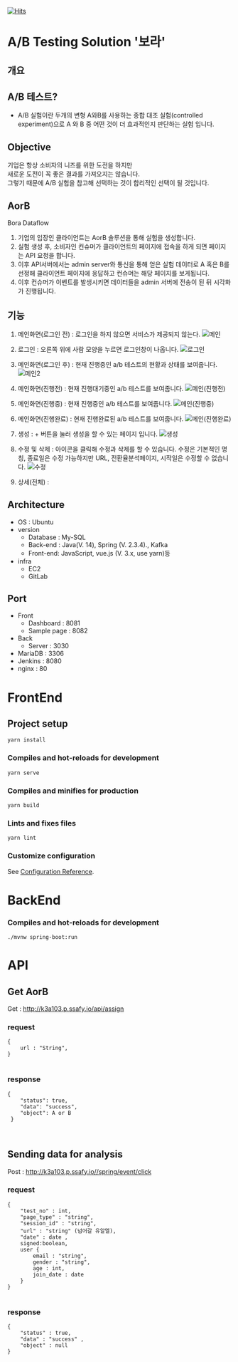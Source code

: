 [![Hits](https://hits.seeyoufarm.com/api/count/incr/badge.svg?url=https%3A%2F%2Fgithub.com%2Fgjbae1212%2Fhit-counter)](https://lab.ssafy.com/s03-final/s03p31a103/blob/develop/README.md)

A/B Testing Solution '보라'
===========================

## 개요

## A/B 테스트?

- A/B 실험이란 두개의 변형 A와B를 사용하는 종합 대조 실험(controlled experiment)으로 A 와 B 중 어떤 것이 더 효과적인지 판단하는 실험 입니다.

## Objective

기업은 항상 소비자의 니즈를 위한 도전을 하지만<br>
새로운 도전이 꼭 좋은 결과를 가져오지는 않습니다.<br>
그렇기 때문에 A/B 실험을 참고해 선택하는 것이 합리적인 선택이 될 것입니다.<br>

## AorB

Bora Dataflow

1. 기업의 입장인 클라이언트는 AorB 솔루션을 통해 실험을 생성합니다.
2. 실험 생성 후, 소비자인 컨슈머가 클라이언트의 페이지에 접속을 하게 되면 페이지는 API 요청을 합니다.
3. 이후 API서버에서는 admin server와 통신을 통해 얻은 실험 데이터로 A 혹은 B를 선정해 클라이언트 페이지에 응답하고 컨슈머는 해당 페이지를 보게됩니다.
4. 이후 컨슈머가 이벤트를 발생시키면 데이터들을 admin 서버에 전송이 된 뒤 시각화가 진행됩니다.

## 기능

1. 메인화면(로그인 전) : 로그인을 하지 않으면 서비스가 제공되지 않는다.
   ![메인](./images/메인.png)

2. 로그인 : 오른쪽 위에 사람 모양을 누르면 로그인창이 나옵니다.
   ![로그인](./images/로그인.png)

3. 메인화면(로그인 후) : 현재 진행중인 a/b 테스트의 현황과 상태를 보여줍니다.
   ![메인2](./images/메인2.png)

4. 메인화면(진행전) : 현재 진행대기중인 a/b 테스트를 보여줍니다.
   ![메인(진행전)](<./images/메인(진행전).png>)

5. 메인화면(진행중) : 현재 진행중인 a/b 테스트를 보여줍니다.
   ![메인(진행중)](<./images/메인(진행중).png>)

6. 메인화면(진행완료) : 현재 진행완료된 a/b 테스트를 보여줍니다.
   ![메인(진행완료)](<./images/메인(진행완료).png>)

7. 생성 : + 버튼을 눌러 생성을 할 수 있는 페이지 입니다.
   ![생성](./images/생성.png)

8. 수정 및 삭제 : 아이콘을 클릭해 수정과 삭제를 할 수 있습니다. 수정은 기본적인 명칭, 종료일은 수정 가능하지만 URL, 전환율분석페이지, 시작일은 수정할 수 없습니다.
   ![수정](./images/수정.png)

9. 상세(전체) :

## Architecture
- OS : Ubuntu
- version
    - Database : My-SQL
    - Back-end : Java(V. 14), Spring (V. 2.3.4)., Kafka
    - Front-end: JavaScript, vue.js (V. 3.x, use yarn)등
- infra
    - EC2
    - GitLab


## Port
- Front
    - Dashboard : 8081 
    - Sample page : 8082
- Back
    - Server : 3030
- MariaDB : 3306 
- Jenkins : 8080
- nginx : 80

# FrontEnd

## Project setup

```
yarn install
```

### Compiles and hot-reloads for development

```
yarn serve
```

### Compiles and minifies for production

```
yarn build
```

### Lints and fixes files

```
yarn lint
```

### Customize configuration

See [Configuration Reference](https://cli.vuejs.org/config/).

# BackEnd

### Compiles and hot-reloads for development

```
./mvnw spring-boot:run
```

API
=========

Get AorB
---------

Get : http://k3a103.p.ssafy.io/api/assign

### request
<pre>
<code>{
    url : "String",
}
</code>
</pre>

### response
<pre>
<code>{
    "status": true, 
    "data": "success", 
    "object": A or B
 }

</code>
</pre>


Sending data for analysis
-------------------------

Post : http://k3a103.p.ssafy.io//spring/event/click

### request
<pre>
<code>{
    "test_no" : int,
    "page_type" : "string",
    "session_id" : "string",
    "url" : "string" (넘어갈 유알엘),
    "date" : date ,
    signed:boolean,
    user {
        email : "string",
        gender : "string",
        age : int,
        join_date : date
    }
}
</code>
</pre>

### response
<pre>
<code>{
    "status" : true,
    "data" : "success" ,
    "object" : null
} 
<code>
</pre>
